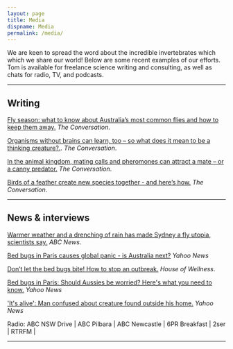 ```yaml
---
layout: page
title: Media
dispname: Media
permalink: /media/
---
```


We are keen to spread the word about the incredible invertebrates which which we share our world! Below are some recent examples of our efforts. Tom is available for freelance science writing and consulting, as well as chats for radio, TV, and podcasts.

---

## Writing

[Fly season: what to know about Australia’s most common flies and how to keep them away.](https://theconversation.com/fly-season-what-to-know-about-australias-most-common-flies-and-how-to-keep-them-away-215335) _The Conversation_.

[Organisms without brains can learn, too – so what does it mean to be a thinking creature?.](https://theconversation.com/organisms-without-brains-can-learn-too-so-what-does-it-mean-to-be-a-thinking-creature-214275). _The Conversation_.

[In the animal kingdom, mating calls and pheromones can attract a mate – or a canny predator.](https://theconversation.com/in-the-animal-kingdom-mating-calls-and-pheromones-can-attract-a-mate-or-a-canny-predator-184011) _The Conversation_.

[Birds of a feather create new species together - and here’s how.](https://theconversation.com/birds-of-a-feather-create-new-species-together-and-heres-how-15086) _The Conversation_.

---

## News & interviews

[Warmer weather and a drenching of rain has made Sydney a fly utopia, scientists say.](https://www.abc.net.au/news/2023-10-08/nsw-flies-inundate-sydney-due-to-early-summer/102940464) _ABC News_.

[Bed bugs in Paris causes global panic - is Australia next?](https://au.news.yahoo.com/bed-bugs-in-paris-causes-global-panic---is-australia-next-065440008.html) _Yahoo News_

[Don’t let the bed bugs bite! How to stop an outbreak.](https://www.houseofwellness.com.au/lifestyle/healthy-living/bed-bugs-infestation) _House of Wellness_.

[Bed bugs in Paris: Should Aussies be worried? Here's what you need to know.](https://au.news.yahoo.com/bed-bugs-paris-aussies-worried-020449361.html) _Yahoo News_

['It's alive': Man confused about creature found outside his home.](https://au.news.yahoo.com/yarra-valley-man-confused-moving-twig-moth-caterpillar-003930784.html) _Yahoo News_

Radio: ABC NSW Drive | ABC Pilbara | ABC Newcastle | 6PR Breakfast | 2ser | RTRFM |

---